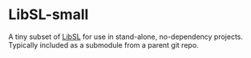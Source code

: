 # LibSL-small
A tiny subset of [LibSL](https://github.com/sylefeb/LibSL) for use in stand-alone, no-dependency projects.
Typically included as a submodule from a parent git repo.
